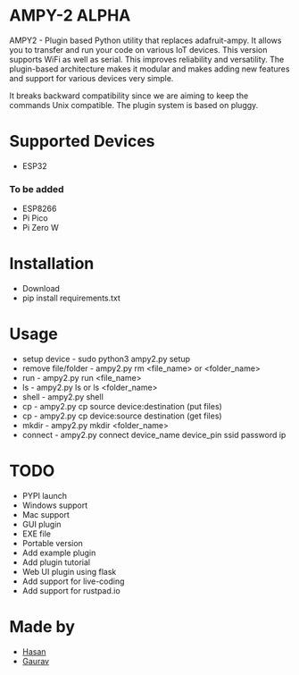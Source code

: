 # AMPY-2 ALPHA

AMPY2 - Plugin based Python utility that replaces adafruit-ampy. It allows you to transfer and run your code on various IoT devices. This version supports WiFi as well as serial. This improves reliability and versatility.  The plugin-based architecture makes it modular and makes adding new features and support for various devices very simple.
	
It breaks backward compatibility since we are aiming to keep the commands Unix compatible. 
The plugin system is based on pluggy.

# Supported Devices
  * ESP32
### To be added
  * ESP8266
  * Pi Pico
  * Pi Zero W

# Installation
  * Download
  * pip install requirements.txt

# Usage
* setup device - sudo python3 ampy2.py setup
* remove file/folder - ampy2.py rm <file_name> or <folder_name>
* run - ampy2.py run <file_name>
* ls - ampy2.py ls or ls <folder_name>
* shell - ampy2.py shell
* cp - ampy2.py cp source device:destination (put files)
* cp - ampy2.py cp device:source destination (get files)
* mkdir - ampy2.py mkdir <folder_name>
* connect - ampy2.py connect device_name device_pin ssid password ip 

# TODO
* PYPI launch
* Windows support
* Mac support
* GUI plugin
* EXE file
* Portable version
* Add example plugin 
* Add plugin tutorial
* Web UI plugin using flask
* Add support for live-coding
* Add support for rustpad.io 

# Made by
* [Hasan](https://curiouswala.com/)
* [Gaurav](https://gauravn.com/)


